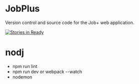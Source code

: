 
# JobPlus
Version control and source code for the Job+ web application.

[![Stories in Ready](https://badge.waffle.io/mks-sf-40-nodj/nodj.svg?label=ready&title=Ready)](http://waffle.io/mks-sf-40-nodj/nodj)

# nodj

- npm run lint
- npm run dev or webpack --watch
- nodemon
